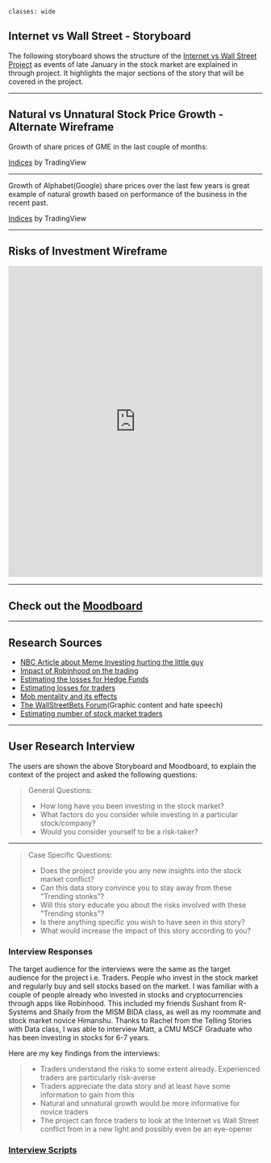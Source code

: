```
classes: wide
```

## Internet vs Wall Street - Storyboard
The following storyboard shows the structure of the [Internet vs Wall Street Project](/portfolio-viz/final_project_mjsharma.html) as events of late January in the stock market are explained in through project. It highlights the major sections of the story that will be covered in the project. 

<div id="adobe-dc-view" style="width: 1000px; align: center"></div>
<script src="https://documentcloud.adobe.com/view-sdk/main.js"></script>
<script type="text/javascript">
	document.addEventListener("adobe_dc_view_sdk.ready", function(){ 
		var adobeDCView = new AdobeDC.View({clientId: "30ad8595192c407b957db4414f381cb8", divId: "adobe-dc-view"});
		adobeDCView.previewFile({
			content:{location: {url: "https://murlis97.github.io/portfolio-viz/images/Stroyboard.pdf"}},
			metaData:{fileName: "Internet vs Wall Street - Storyboard"}
		}, {embedMode: "IN_LINE"});
	});
</script>

__________


## Natural vs Unnatural Stock Price Growth - Alternate Wireframe

Growth of share prices of GME in the last couple of months: 
<!-- TradingView Widget BEGIN -->
<div class="tradingview-widget-container">
  <div class="tradingview-widget-container__widget"></div>
  <div class="tradingview-widget-copyright"><a href="https://www.tradingview.com/markets/indices/" rel="noopener" target="_blank"><span class="blue-text">Indices</span></a> by TradingView</div>
  <script type="text/javascript" src="https://s3.tradingview.com/external-embedding/embed-widget-market-overview.js" async>
  {
  "colorTheme": "dark",
  "dateRange": "3M",
  "showChart": true,
  "locale": "en",
  "width": "100%",
  "height": "100%",
  "largeChartUrl": "",
  "isTransparent": false,
  "showSymbolLogo": true,
  "plotLineColorGrowing": "rgba(25, 118, 210, 1)",
  "plotLineColorFalling": "rgba(25, 118, 210, 1)",
  "gridLineColor": "rgba(42, 46, 57, 1)",
  "scaleFontColor": "rgba(120, 123, 134, 1)",
  "belowLineFillColorGrowing": "rgba(33, 150, 243, 0.12)",
  "belowLineFillColorFalling": "rgba(33, 150, 243, 0.12)",
  "symbolActiveColor": "rgba(33, 150, 243, 0.12)",
  "tabs": [
    {
      "title": "Indices",
      "symbols": [
        {
          "s": "GME"
        },
        {
          "s": "NYSE:BB"
        },
        {
          "s": "NYSE:AMC"
        }
      ],
      "originalTitle": "Indices"
    }
  ]
}
  </script>
</div>
<!-- TradingView Widget END -->

_____

Growth of Alphabet(Google) share prices over the last few years is great example of natural growth based on performance of the business in the recent past. 

<!-- TradingView Widget BEGIN -->
<div class="tradingview-widget-container">
  <div class="tradingview-widget-container__widget"></div>
  <div class="tradingview-widget-copyright"><a href="https://www.tradingview.com/markets/indices/" rel="noopener" target="_blank"><span class="blue-text">Indices</span></a> by TradingView</div>
  <script type="text/javascript" src="https://s3.tradingview.com/external-embedding/embed-widget-market-overview.js" async>
  {
  "colorTheme": "dark",
  "dateRange": "ALL",
  "showChart": true,
  "locale": "en",
  "width": "100%",
  "height": "100%",
  "largeChartUrl": "",
  "isTransparent": false,
  "showSymbolLogo": true,
  "plotLineColorGrowing": "rgba(25, 118, 210, 1)",
  "plotLineColorFalling": "rgba(25, 118, 210, 1)",
  "gridLineColor": "rgba(42, 46, 57, 1)",
  "scaleFontColor": "rgba(120, 123, 134, 1)",
  "belowLineFillColorGrowing": "rgba(33, 150, 243, 0.12)",
  "belowLineFillColorFalling": "rgba(33, 150, 243, 0.12)",
  "symbolActiveColor": "rgba(33, 150, 243, 0.12)",
  "tabs": [
    {
      "title": "Indices",
      "symbols": [
        {
          "s": "NASDAQ:GOOGL"
        }
      ],
      "originalTitle": "Indices"
    }
  ]
}
  </script>
</div>
<!-- TradingView Widget END -->

_________


## Risks of Investment Wireframe

<iframe title="Value of $100 Invested in GME at on different days" aria-label="Interactive line chart" id="datawrapper-chart-sBeNx" src="https://datawrapper.dwcdn.net/sBeNx/1/" scrolling="no" frameborder="0" style="width: 0; min-width: 100% !important; border: none;" height="616"></iframe><script type="text/javascript">!function(){"use strict";window.addEventListener("message",(function(a){if(void 0!==a.data["datawrapper-height"])for(var e in a.data["datawrapper-height"]){var t=document.getElementById("datawrapper-chart-"+e)||document.querySelector("iframe[src*='"+e+"']");t&&(t.style.height=a.data["datawrapper-height"][e]+"px")}}))}();
</script>

________

## Check out the [Moodboard](/portfolio-viz/moodboard.html)

________

## Research Sources

- [NBC Article about Meme Investing hurting the little guy](https://www.nbcnews.com/think/opinion/gamestop-trades-meme-investing-make-stocks-ponzi-scheme-hurts-little-ncna1257680)
- [Impact of Robinhood on the trading](https://www.vox.com/recode/2021/2/2/22261097/gamestop-wallstreetbets-short-seller-hedge-funds-losses-robinhood)
- [Estimating the losses for Hedge Funds](https://markets.businessinsider.com/news/stocks/short-sellers-sitting-on-19-billion-of-losses-on-gamestop-data-shows-2021-1-1030020684)
- [Estimating losses for traders](https://www.forbes.com/sites/jonathanponciano/2021/01/27/not-just-gamestop-here-are-the-meme-stocks-wallstreetbets-traders-are-pumping-up-during-this-extremely-erratic-reddit-rally/?sh=205361c05bb7)
- [Mob mentality and its effects](https://www.nytimes.com/2021/01/12/science/crowds-mob-psychology.html)
- [The WallStreetBets Forum](https://www.reddit.com/r/wallstreetbets/)(Graphic content and hate speech)
- [Estimating number of stock market traders](https://www.pewresearch.org/fact-tank/2020/03/25/more-than-half-of-u-s-households-have-some-investment-in-the-stock-market/)


_________


## User Research Interview
The users are shown the above Storyboard and Moodboard, to explain the context of the project and asked the following questions: 
> General Questions: 
> - How long have you been investing in the stock market? 
> - What factors do you consider while investing in a particular stock/company? 
> - Would you consider yourself to be a risk-taker? 

________

> Case Specific Questions: 
> - Does the project provide you any new insights into the stock market conflict? 
> - Can this data story convince you to stay away from these "Trending stonks"?
> - Will this story educate you about the risks involved with these "Trending stonks"?
> - Is there anything specific you wish to have seen in this story? 
> - What would increase the impact of this story according to you? 


### Interview Responses

The target audience for the interviews were the same as the target audience for the project i.e. Traders. People who invest in the stock market and regularly buy and sell stocks based on the market. 
I was familiar with a couple of people already who invested in stocks and cryptocurrencies through apps like Robinhood. This included my friends Sushant from R-Systems and Shaily from the MISM BIDA class, as well as my roommate and stock market novice Himanshu. 
Thanks to Rachel from the Telling Stories with Data class, I was able to interview Matt, a CMU MSCF Graduate who has been investing in stocks for 6-7 years.

Here are my key findings from the interviews: 
>- Traders understand the risks to some extent already. Experienced traders are particularly risk-averse
>- Traders appreciate the data story and at least have some information to gain from this
>- Natural and unnatural growth would be more informative for novice traders
>- The project can force traders to look at the Internet vs Wall Street conflict from in a new light and possibly even be an eye-opener


### [Interview Scripts](/portfolio-viz/project_interviews)
